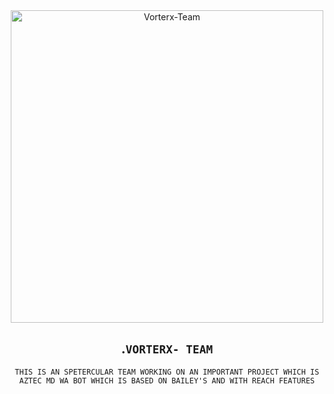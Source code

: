 <div align="center">
<img src="https://graph.org/file/a9170266d9bf4b3ef56f8.jpg" alt="Vorterx-Team" width="500" />

## .```VORTERX- TEAM```



```THIS IS AN SPETERCULAR TEAM WORKING ON AN IMPORTANT PROJECT WHICH IS AZTEC MD WA BOT WHICH IS BASED ON BAILEY'S AND WITH REACH FEATURES```
